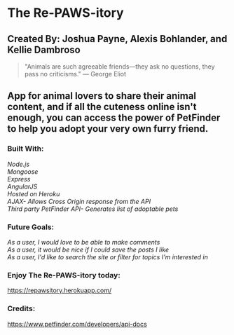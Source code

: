 # The Re-PAWS-itory

## Created By: Joshua Payne, Alexis Bohlander, and Kellie Dambroso

> "Animals are such agreeable friends―they ask no questions, they pass no criticisms." ― George Eliot


## App for animal lovers to share their animal content, and if all the cuteness online isn't enough, you can access the power of PetFinder to help you adopt your very own furry friend.


### Built With:

_Node.js  
Mongoose  
Express  
AngularJS  
Hosted on Heroku  
AJAX- Allows Cross Origin response from the API  
Third party PetFinder API- Generates list of adoptable pets_

### Future Goals:

_As a user, I would love to be able to make comments  
As a user, it would be nice if I could save the posts I like  
As a user, I'd like to search the site or filter for topics I'm interested in_

### Enjoy The Re-PAWS-itory today:
https://repawsitory.herokuapp.com/

### Credits:

https://www.petfinder.com/developers/api-docs
